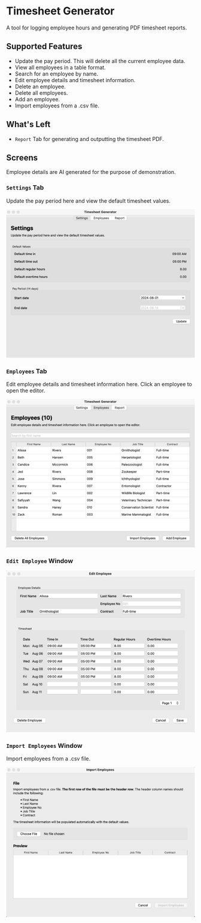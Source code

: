 # Timesheet Generator

A tool for logging employee hours and generating PDF timesheet reports.


## Supported Features

- Update the pay period. This will delete all the current employee data.
- View all employees in a table format. 
- Search for an employee by name.
- Edit employee details and timesheet information.
- Delete an employee.
- Delete all employees.
- Add an employee.
- Import employees from a .csv file.


## What's Left

- `Report` Tab for generating and outputting the timesheet PDF.


## Screens

Employee details are AI generated for the purpose of demonstration.


### `Settings` Tab

Update the pay period here and view the default timesheet values.

![](images/settings-screenshot.png)


### `Employees` Tab

Edit employee details and timesheet information here. Click an employee to open the editor.

![](images/employees-screenshot.png)


### `Edit Employee` Window

![](images/employee-editor-screenshot.png)


### `Import Employees` Window

Import employees from a .csv file.

![](images/employee-importer-screenshot.png)
